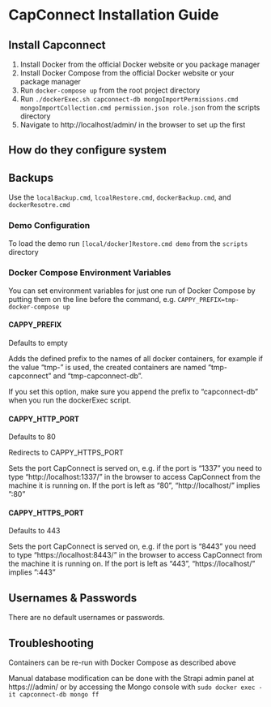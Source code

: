 # CapConnect Installation Guide
## Install Capconnect
1. Install Docker from the official Docker website or you package manager
2. Install Docker Compose from the official Docker website or your package manager
3. Run `docker-compose up` from the root project directory
4. Run `./dockerExec.sh capconnect-db mongoImportPermissions.cmd mongoImportCollection.cmd permission.json role.json` from the scripts directory
5. Navigate to http://localhost/admin/ in the browser to set up the first 
## How do they configure system
## Backups
Use the `localBackup.cmd`, `lcoalRestore.cmd`, `dockerBackup.cmd`, and `dockerResotre.cmd`

### Demo Configuration
To load the demo run `[local/docker]Restore.cmd demo` from the `scripts` directory

### Docker Compose Environment Variables
You can set environment variables for just one run of Docker Compose by putting them on the line before the command, e.g. `CAPPY_PREFIX=tmp- docker-compose up`
#### CAPPY_PREFIX
Defaults to empty

Adds the defined prefix to the names of all docker containers, for example if the value “tmp-” is used, the created containers are named “tmp-capconnect” and “tmp-capconnect-db”.

If you set this option, make sure you append the prefix to “capconnect-db” when you run the dockerExec script.
#### CAPPY_HTTP_PORT
Defaults to 80

Redirects to CAPPY_HTTPS_PORT

Sets the port CapConnect is served on, e.g. if the port is “1337” you need to type “http://localhost:1337/” in the browser to access CapConnect from the machine it is running on. If the port is left as “80”, “http://localhost/” implies ”:80”
#### CAPPY_HTTPS_PORT
Defaults to 443

Sets the port CapConnect is served on, e.g. if the port is “8443” you need to type “https://localhost:8443/” in the browser to access CapConnect from the machine it is running on. If the port is left as “443”, “https://localhost/” implies ”:443”

## Usernames & Passwords
There are no default usernames or passwords.

## Troubleshooting
Containers can be re-run with Docker Compose as described above

Manual database modification can be done with the Strapi admin panel at https://<CapConnect URL>/admin/ or by accessing the Mongo console with `sudo docker exec -it capconnect-db mongo ff`
